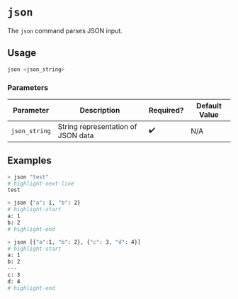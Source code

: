 # `json`

The `json` command parses JSON input.

## Usage

```bash
json <json_string>
```

### Parameters

| Parameter     | Description                        | Required? | Default Value |
| ------------- | ---------------------------------- | --------- | ------------- |
| `json_string` | String representation of JSON data | ✔️        | N/A           |

## Examples

```bash title="Parse JSON string"
> json "test"
# highlight-next-line
​test
```

```bash title="Parse JSON object"
> json {"a": 1, "b": 2}
# highlight-start
​a: 1
​b: 2
# highlight-end
```

```bash title="Parse array of JSON objects"
> json [{"a":1, "b": 2}, {"c": 3, "d": 4}]
# highlight-start
​a: 1
​b: 2
​---
​c: 3
​d: 4
# highlight-end
```
